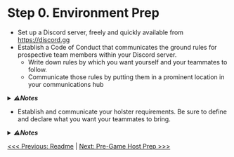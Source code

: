 # Step 0. Environment Prep

* Set up a Discord server, freely and quickly available from https://discord.gg
* Establish a Code of Conduct that communicates the ground rules for prospective team members within your Discord server.
	* Write down rules by which you want yourself and your teammates to follow.
	* Communicate those rules by putting them in a prominent location in your communications hub
	
<details>
<summary><b><i>⚠Notes</i></b></summary>
Think about the kind of envrionment in which you want to operate.  If you have any specific needs for that environment, document those needs in a public place so your prospective teammates can see them and decide for themselves if they want to follow those rules and join your event.  Consider these questions:

* Are there any behavioral standards you want held among your potential teammates?
* Do you require people to be present in voice chat?
* Do you have a nickname standard you want enforced?
* Do you want people to use specific in-game channels for specific reasons?
* Do you want all player characters to be Lalafells?
* Do you want pepole to wear silly hats?

The FFXIV TOS covers prohibited behaviors in-game, and Discord TOS covers prohibited behaviors in Discord if you go the Discord server route, so a lot of this work is already done for you.  If you require anything particular beyond that then that is up to you to decide and communicate.

Also, don't feel pressured to define this list right away.  Just make a list of things you can think of off the top of your head, write them down, and then show that list.  Edit it as you get more experience as a raid leader
</details>

* Establish and communicate your holster requirements.  Be sure to define and declare what you want your teammates to bring.

<details>
<summary><b><i>⚠Notes</i></b></summary>
DRS requires more than just food, pots, and skill.  There are special actions appraised from fragments which drop from mobs in Bozjan Southern Front (BSF), including Castrum Lacus Litore (CLL), which are required by mechanics in DRS.  At a minimum, you want each of the 6 alliances A through F to have access to the following during a run:

* Steelsting & Spellforge (Queen's Guard)
* 2 people with Reflect for 2 fights (Queen's Guard, Mino, and Queen)
* 2 people with Dispel for 1 fight (Queen's Guard, Mino, and Queen)	
* at least 1 tank providing Aethershield per alliance (TA and Queen)

Most hosts will give some kind of direction as to what they want people to bring depending on their role in the raid.  "Role" in both the job category sense of the word as well as one's DRS-specific role (Flarestar BLM, Duelist, Lost Rend appliers, Trap Sweepers, people to give out Shell before TA and before Queen.
</details>

[<<< Previous: Readme](README.md) | [Next: Pre-Game Host Prep >>>](01-host-prep.md)